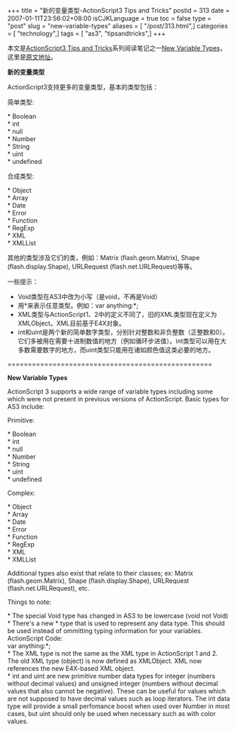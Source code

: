 +++
title = "新的变量类型-ActionScript3 Tips and Tricks"
postid = 313
date = 2007-01-11T23:56:02+08:00
isCJKLanguage = true
toc = false
type = "post"
slug = "new-variable-types"
aliases = [ "/post/313.html",]
categories = [ "technology",]
tags = [ "as3", "tipsandtricks",]
+++


本文是[ActionScript3 Tips and
Tricks](http://www.kirupa.com/forum/showthread.php?t=223798)系列阅读笔记之一[New
Variable
Types](http://www.kirupa.com/forum/showthread.php?p=1879470#post1879470)，这里是[原文地址](http://www.kirupa.com/forum/showthread.php?p=1879470#post1879470)。

**新的变量类型**

ActionScript3支持更多的变量类型，基本的类型包括：

简单类型:

\* Boolean  
\* int  
\* null  
\* Number  
\* String  
\* uint  
\* undefined

合成类型:

\* Object  
\* Array  
\* Date  
\* Error  
\* Function  
\* RegExp  
\* XML  
\* XMLList

其他的类型涉及它们的类，例如：Matrix (flash.geom.Matrix), Shape
(flash.display.Shape), URLRequest (flash.net.URLRequest)等等。

一些提示：<!--more-->

-   Void类型在AS3中改为小写（是void，不再是Void）
-   用\*来表示任意类型。例如：var anything:\*;
-   XML类型与ActionScript1、2中的定义不同了，旧的XML类型现在定义为XMLObject。XML目前基于E4X对象。
-   int和uint是两个新的简单数字类型，分别针对整数和非负整数（正整数和0）。它们多被用在需要十进制数值的地方（例如循环步进值）。int类型可以用在大多数需要数字的地方，而uint类型只能用在诸如颜色值这类必要的地方。

==================================================

**New Variable Types**

ActionScript 3 supports a wide range of variable types including some
which were not present in previous versions of ActionScript. Basic types
for AS3 include:

Primitive:

\* Boolean  
\* int  
\* null  
\* Number  
\* String  
\* uint  
\* undefined

Complex:

\* Object  
\* Array  
\* Date  
\* Error  
\* Function  
\* RegExp  
\* XML  
\* XMLList

Additional types also exist that relate to their classes; ex: Matrix
(flash.geom.Matrix), Shape (flash.display.Shape), URLRequest
(flash.net.URLRequest), etc.

Things to note:

\* The special Void type has changed in AS3 to be lowercase (void not
Void)  
\* There's a new \* type that is used to represent any data type. This
should be used instead of ommitting typing information for your
variables.  
ActionScript Code:  
var anything:\*;  
\* The XML type is not the same as the XML type in ActionScript 1 and
2. The old XML type (object) is now defined as XMLObject. XML now
references the new E4X-based XML object.  
\* int and uint are new primitive number data types for integer
(numbers without decimal values) and unsigned integer (numbers without
decimal values that also cannot be negative). These can be useful for
values which are not supposed to have decimal values such as loop
iterators. The int data type will provide a small perfomance boost when
used over Number in most cases, but uint should only be used when
necessary such as with color values.

